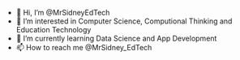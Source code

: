 - 👋 Hi, I’m @MrSidneyEdTech
- 👀 I’m interested in Computer Science, Computional Thinking and Education Technology
- 🌱 I’m currently learning Data Science and App Development
- 📫 How to reach me @MrSidney_EdTech

<!---
MrSidneyEdTech/MrSidneyEdTech is a ✨ special ✨ repository because its `README.md` (this file) appears on your GitHub profile.
You can click the Preview link to take a look at your changes.
--->
